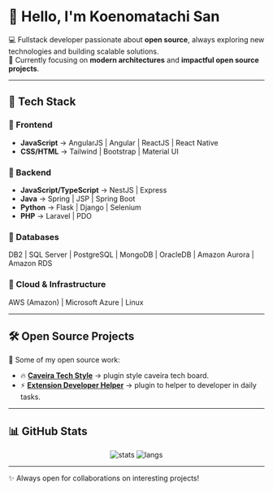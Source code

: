# 👋 Hello, I'm Koenomatachi San  

💻 Fullstack developer passionate about **open source**, always exploring new technologies and building scalable solutions.  
🔭 Currently focusing on **modern architectures** and **impactful open source projects**.  

---

## 🚀 Tech Stack  

### 🔹 Frontend
- **JavaScript** → AngularJS | Angular | ReactJS | React Native  
- **CSS/HTML** → Tailwind | Bootstrap | Material UI  

### 🔹 Backend
- **JavaScript/TypeScript** → NestJS | Express  
- **Java** → Spring | JSP | Spring Boot  
- **Python** → Flask | Django | Selenium  
- **PHP** → Laravel | PDO  

### 🔹 Databases
DB2 | SQL Server | PostgreSQL | MongoDB | OracleDB | Amazon Aurora | Amazon RDS  

### 🔹 Cloud & Infrastructure
AWS (Amazon) | Microsoft Azure | Linux  

---

## 🛠️ Open Source Projects  

📌 Some of my open source work:

- 🔥 **[Caveira Tech Style]([https://github.com/Koenomatachi-San/Project1](https://github.com/knmsn/caveiratech-plugin-theme-firefox))** → plugin style caveira tech board.  
- ⚡ **[Extension Developer Helper]([https://github.com/Koenomatachi-San/Project2](https://github.com/knmsn/extension-developer-helper))** → plugin to helper to developer in daily tasks. 

---

## 📊 GitHub Stats  

<p align="center">
  <img src="https://github-readme-stats.vercel.app/api?username=Koenomatachi-San&show_icons=true&theme=tokyonight" alt="stats" />
  <img src="https://github-readme-stats.vercel.app/api/top-langs/?username=Koenomatachi-San&layout=compact&theme=tokyonight" alt="langs" />
</p>

---

✨ Always open for collaborations on interesting projects!  
